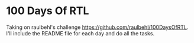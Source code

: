 # 100 Days Of RTL
 Taking on raulbehl's challenge https://github.com/raulbehl/100DaysOfRTL.
 I'll include the README file for each day and do all the tasks.
